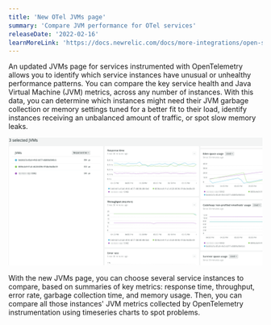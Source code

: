 ```yaml
---
title: 'New OTel JVMs page' 
summary: 'Compare JVM performance for OTel services' 
releaseDate: '2022-02-16' 
learnMoreLink: 'https://docs.newrelic.com/docs/more-integrations/open-source-telemetry-integrations/opentelemetry/view-your-opentelemetry-data-new-relic/#jvms' 
---
```

An updated JVMs page for services instrumented with OpenTelemetry allows you to identify which service instances have unusual or unhealthy performance patterns. You can compare the key service health and Java Virtual Machine (JVM) metrics, across any number of instances. With this data, you can determine which instances might need their JVM garbage collection or memory settings tuned for a better fit to their load, identify instances receiving an unbalanced amount of traffic, or spot slow memory leaks.

![Comparison view with timeseries charts, showing three JVM instances with different throughput rates, as well as different garbage collection behavior](./images/whats-new-02-15-otel-jvms.png "Comparison view with timeseries charts, showing three JVM instances with different throughput rates, as well as different garbage collection behavior")

With the new JVMs page, you can choose several service instances to compare, based on summaries of key metrics: response time, throughput, error rate, garbage collection time, and memory usage. Then, you can compare all those instances' JVM metrics collected by OpenTelemetry instrumentation using timeseries charts to spot problems. 
